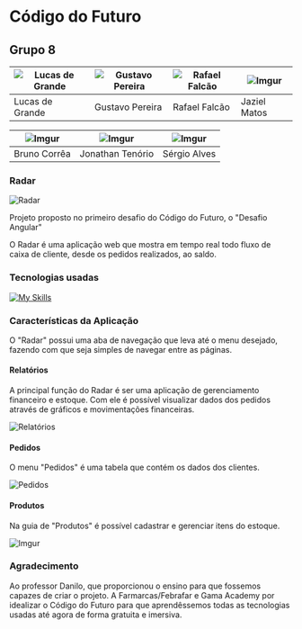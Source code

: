 # Código do Futuro

## Grupo 8
| ![Lucas de Grande](https://imgur.com/CswB4ro.png) |![Gustavo Pereira](https://imgur.com/OBxciGL.png) | ![Rafael Falcão](https://imgur.com/8BeJW9T.png) |![Imgur](https://imgur.com/fknXU6Y.png) |
|--|--|--|--|
| Lucas de Grande |Gustavo Pereira |Rafael Falcão |Jaziel Matos |

| ![Imgur](https://imgur.com/meggCFb.png) |![Imgur](https://imgur.com/8nRoP5m.png) | ![Imgur](https://imgur.com/6NZQs6X.png ) 
|--|--|--|
|Bruno Corrêa|Jonathan Tenório|Sérgio Alves|



### Radar

![Radar](https://imgur.com/voecUND)

Projeto proposto no primeiro desafio do Código do Futuro, o "Desafio Angular"

O Radar é uma aplicação web que mostra em tempo real todo fluxo de caixa de cliente, desde os pedidos realizados, ao saldo.

### Tecnologias usadas
[![My Skills](https://skillicons.dev/icons?i=angular,nodejs,typescript,bootstrap,git,github,figma)](https://skillicons.dev)


### Características da Aplicação

O "Radar" possui uma aba de navegação que leva até o menu desejado, fazendo com que seja simples de navegar entre as páginas.

#### Relatórios

A principal função do Radar é ser uma aplicação de gerenciamento financeiro e estoque. 
Com ele é possível visualizar dados dos pedidos através de gráficos e movimentações financeiras.


![Relatórios](https://i.imgur.com/V0KofCP.jpg)

#### Pedidos

O menu "Pedidos" é uma tabela que contém os dados dos clientes. 

![Pedidos](https://i.imgur.com/3nVdaXG.jpg)

#### Produtos

Na guia de "Produtos" é possível cadastrar e gerenciar itens do estoque.

![Imgur](https://i.imgur.com/KCfx0a5.png)

### Agradecimento

Ao professor Danilo, que proporcionou o ensino para que fossemos capazes de criar o projeto. A Farmarcas/Febrafar e Gama Academy por idealizar o Código do Futuro para que aprendêssemos todas as tecnologias usadas até agora de forma gratuita e imersiva. 
